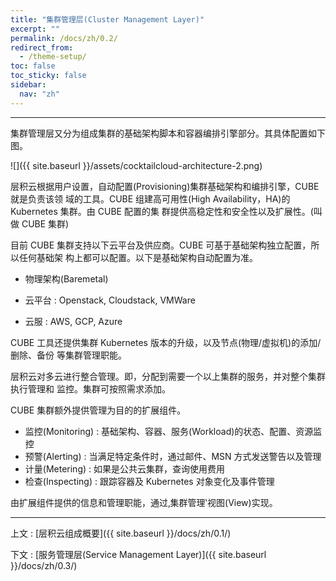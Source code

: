 ```yaml
---
title: "集群管理层(Cluster Management Layer)"
excerpt: ""
permalink: /docs/zh/0.2/
redirect_from:
  - /theme-setup/
toc: false
toc_sticky: false
sidebar:
  nav: "zh"
---
```


---
集群管理层又分为组成集群的基础架构脚本和容器编排引擎部分。其具体配置如下图。

![]({{ site.baseurl }}/assets/cocktailcloud-architecture-2.png)

层积云根据用户设置，自动配置(Provisioning)集群基础架构和编排引擎，CUBE 就是负责该领 域的工具。CUBE 组建高可用性(High Availability，HA)的 Kubernetes 集群。由 CUBE 配置的集 群提供高稳定性和安全性以及扩展性。(叫做 CUBE 集群)

目前 CUBE 集群支持以下云平台及供应商。CUBE 可基于基础架构独立配置，所以任何基础架 构上都可以配置。以下是基础架构自动配置为准。

* 物理架构\(Baremetal\)

* 云平台 : Openstack, Cloudstack, VMWare

* 云服 : AWS, GCP, Azure

CUBE 工具还提供集群 Kubernetes 版本的升级，以及节点(物理/虚拟机)的添加/删除、备份 等集群管理职能。

层积云对多云进行整合管理。即，分配到需要一个以上集群的服务，并对整个集群执行管理和 监控。集群可按照需求添加。

CUBE 集群额外提供管理为目的的扩展组件。

* 监控(Monitoring) : 基础架构、容器、服务(Workload)的状态、配置、资源监控
* 预警(Alerting) : 当满足特定条件时，通过邮件、MSN 方式发送警告以及管理
* 计量(Metering) : 如果是公共云集群，查询使用费用
* 检查(Inspecting) : 跟踪容器及 Kubernetes 对象变化及事件管理

由扩展组件提供的信息和管理职能，通过‚集群管理‛视图(View)实现。

---

上文 : [层积云组成概要]({{ site.baseurl }}/docs/zh/0.1/)

下文 : [服务管理层(Service Management Layer)]({{ site.baseurl }}/docs/zh/0.3/)
